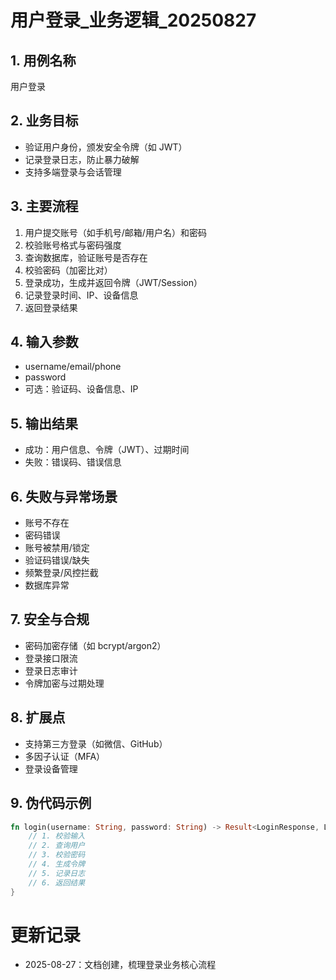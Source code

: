 # 用户登录_业务逻辑_20250827

## 1. 用例名称
用户登录

## 2. 业务目标
- 验证用户身份，颁发安全令牌（如 JWT）
- 记录登录日志，防止暴力破解
- 支持多端登录与会话管理

## 3. 主要流程
1. 用户提交账号（如手机号/邮箱/用户名）和密码
2. 校验账号格式与密码强度
3. 查询数据库，验证账号是否存在
4. 校验密码（加密比对）
5. 登录成功，生成并返回令牌（JWT/Session）
6. 记录登录时间、IP、设备信息
7. 返回登录结果

## 4. 输入参数
- username/email/phone
- password
- 可选：验证码、设备信息、IP

## 5. 输出结果
- 成功：用户信息、令牌（JWT）、过期时间
- 失败：错误码、错误信息

## 6. 失败与异常场景
- 账号不存在
- 密码错误
- 账号被禁用/锁定
- 验证码错误/缺失
- 频繁登录/风控拦截
- 数据库异常

## 7. 安全与合规
- 密码加密存储（如 bcrypt/argon2）
- 登录接口限流
- 登录日志审计
- 令牌加密与过期处理

## 8. 扩展点
- 支持第三方登录（如微信、GitHub）
- 多因子认证（MFA）
- 登录设备管理

## 9. 伪代码示例
```rust
fn login(username: String, password: String) -> Result<LoginResponse, LoginError> {
    // 1. 校验输入
    // 2. 查询用户
    // 3. 校验密码
    // 4. 生成令牌
    // 5. 记录日志
    // 6. 返回结果
}
```

# 更新记录
- 2025-08-27：文档创建，梳理登录业务核心流程
